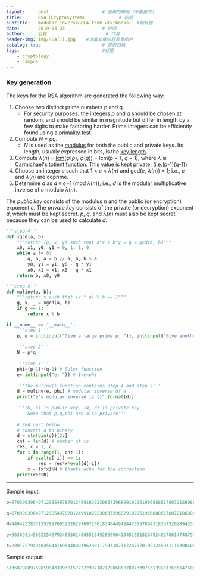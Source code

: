 ```yaml
---
layout:     post                    # 使用的布局（不需要改）
title:      RSA（Cryptosystem）            # 标题 
subtitle:   modular inverse&EEA(from wikibooks)  #副标题
date:       2019-04-23              # 时间
author:     羽聪                      # 作者
header-img: img/RSA(1).jpg    #这篇文章标题背景图片
catalog: true                       # 是否归档
tags:                               #标签
    - cryptology
    - campus
---
```


### Key generation

The keys for the RSA algorithm are generated the following way:

1. Choose two distinct prime numbers p and q.
   - For security purposes, the integers *p* and *q* should be chosen at random, and should be similar in magnitude but differ in length by a few digits to make factoring harder. Prime integers can be efficiently found using a [primality test](https://en.wikipedia.org/wiki/Primality_test).
2. Compute *N* = *pq*.
   - *N* is used as the [modulus](https://en.wikipedia.org/wiki/Modular_arithmetic) for both the public and private keys. Its length, usually expressed in bits, is the [key length](https://en.wikipedia.org/wiki/Key_length).
3. Compute *λ*(*n*) = [lcm](https://en.wikipedia.org/wiki/Least_common_multiple)(*φ*(*p*), *φ*(*q*)) = lcm(*p* − 1, *q* − 1), where *λ* is [Carmichael's totient function](https://en.wikipedia.org/wiki/Carmichael%27s_totient_function). This value is kept private. (i.e.(p-1)(q-1))
4. Choose an integer *e* such that 1 < *e* < *λ*(*n*) and gcd(*e*, *λ*(*n*)) = 1; i.e., *e* and *λ*(*n*) are coprime.
5. Determine *d* as *d* ≡ *e*−1 (mod *λ*(*n*)); i.e., *d* is the modular multiplicative inverse of *e* modulo *λ*(*n*).

The *public key* consists of the modulus *n* and the public (or encryption) exponent *e*. The *private key* consists of the private (or decryption) exponent *d*, which must be kept secret. *p*, *q*, and *λ*(*n*) must also be kept secret because they can be used to calculate *d*.

```python
'''step 4'''
def xgcd(a, b):
    """return (g, x, y) such that a*x + b*y = g = gcd(a, b)"""
    x0, x1, y0, y1 = 0, 1, 1, 0
    while a != 0:
        q, b, a = b // a, a, b % a
        y0, y1 = y1, y0 - q * y1
        x0, x1 = x1, x0 - q * x1
    return b, x0, y0

'''step 5'''
def mulinv(a, b):
    """return x such that (x * a) % b == 1"""
    g, x, _ = xgcd(a, b)
    if g == 1:
        return x % b

if __name__ == '__main__':
    '''step 1'''
    p, q = int(input("Give a large prime p: ")), int(input("Give another large prime q: "))
    
    '''step 2'''
    N = p*q
    
    '''step 3'''
    phi=(p-1)*(q-1) # Euler function
    e= int(input("e: ")) # 1<e<phi
    
    '''the mulinv() function contains step 4 and step 5'''
    d = mulinv(e, phi) # modular inverse of e
    print("e's modular inverse is {}".format(d))
    
    '''(N, e) is public key, (N, d) is private key. 
    	Note that p,q,phi are also private'''
    
    # EEA part below
    # convert d to binary
    d = str(bin(d))[2:]
    cnt = len(d) # number of xs
    res, x = 1, c
    for i in range(1, cnt+1):
    	if eval(d[-i]) == 1:
			res = res*x*eval(d[-i])
		x = (x*x)%N # thanks echo for the correction
	print(res%N)

```

---

Sample input:

```py
p=6703903964971298549787012499102923063739682910296196688861780721860882015036773488400937149083451713845015929093243025426876941405973284973216824503042159
```
```py
q=6703903964971298549787012499102923063739682910296196688861780721860882015036773488400937149083451713845015929093243025426876941405973284973216824503042857
```
```py
N=44942328371557897693232629769725618340449424473557664318357520289433168951375240783177119330601884005280028469967848339414697442203604155623211857659874698686089746950882175370574729589530164038140743238975004280473649682039449551977807139812363584867575042325912358143379538270713424498384198560948854808263
```
```py
e=96369814566225467924653014805513492896964134518515264524627861474879778069831660663897677046727957192703934803972250616430609259595745097617769926942112134367594307837488500988473653982226257757541106532514633452399397504073793231177982720744337722569856046005247772492366591236471725562440735800298613269
```
```py
c=2891727949404584416984483039628011793418731724707010912459311103904063699345063990602821823945679515706022741850211764083405982592172753137941011321836731232557083320397234166409780292554150125902007953546388941791826672419571635549151361562690084861544977890629208820465212228909954211513216097290151297004
```

Sample output:

```py
6136879889769859843339301577722997182129868587887339753139901763514760694081149936516473057997760974158492171629633020715475369567035610830146744067879776431874619734155216204780204580420829619502974882298285138907824168798040820980303720180842260785479653907965557599613852706558767393952982716800255288174
```
